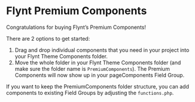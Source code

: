 # Flynt Premium Components

Congratulations for buying Flynt’s Premium Components!

There are 2 options to get started:
1. Drag and drop individual components that you need in your project into your Flynt Theme Components folder.
2. Move the whole folder in your Flynt Theme Components folder (and make sure the folder name is `PremiumComponents`). The Premium Components will now show up in your pageComponents Field Group.

If you want to keep the PremiumComponents folder structure, you can add components to existing Field Groups by adjusting the `functions.php`.
